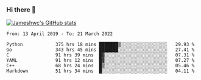 ### Hi there 👋

[![Jameshwc's GitHub stats](https://github-readme-stats.vercel.app/api?username=jameshwc)](https://github.com/anuraghazra/github-readme-stats)

<!--START_SECTION:waka-->

```text
From: 13 April 2019 - To: 21 March 2022

Python            375 hrs 18 mins ███████▒░░░░░░░░░░░░░░░░░   29.93 %
Go                343 hrs 45 mins ███████░░░░░░░░░░░░░░░░░░   27.41 %
C                 91 hrs 39 mins  █▓░░░░░░░░░░░░░░░░░░░░░░░   07.31 %
YAML              91 hrs 12 mins  █▓░░░░░░░░░░░░░░░░░░░░░░░   07.27 %
C++               68 hrs 24 mins  █▒░░░░░░░░░░░░░░░░░░░░░░░   05.46 %
Markdown          51 hrs 34 mins  █░░░░░░░░░░░░░░░░░░░░░░░░   04.11 %
```

<!--END_SECTION:waka-->